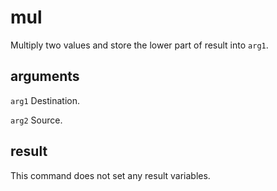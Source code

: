 # mul

Multiply two values and store the lower part of result into `arg1`.

## arguments

`arg1` Destination.

`arg2` Source.

## result

This command does not set any result variables.

